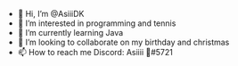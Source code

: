 - 👋 Hi, I’m @AsiiiDK
- 👀 I’m interested in programming and tennis
- 🌱 I’m currently learning Java
- 💞️ I’m looking to collaborate on my birthday and christmas
- 📫 How to reach me Discord: Asiiii 🎃#5721

<!---
AsiiiDK/AsiiiDK is a ✨ special ✨ repository because its `README.md` (this file) appears on your GitHub profile.
You can click the Preview link to take a look at your changes.
--->
